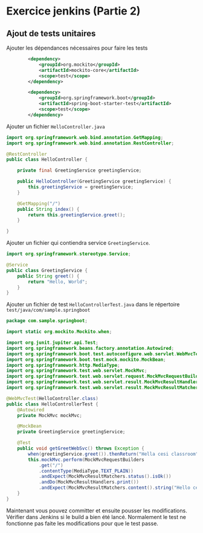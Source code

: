 # Exercice jenkins (Partie 2)
## Ajout de tests unitaires
Ajouter les dépendances nécessaires pour faire les tests
```xml
		<dependency>
  			<groupId>org.mockito</groupId>
  			<artifactId>mockito-core</artifactId>
		  	<scope>test</scope>
		</dependency>

		<dependency>
			<groupId>org.springframework.boot</groupId>
			<artifactId>spring-boot-starter-test</artifactId>
			<scope>test</scope>
		</dependency>
```

Ajouter un fichier ```HelloController.java```
```java
import org.springframework.web.bind.annotation.GetMapping;
import org.springframework.web.bind.annotation.RestController;

@RestController
public class HelloController {

	private final GreetingService greetingService;

	public HelloController(GreetingService greetingService) {
		this.greetingService = greetingService;
	}

	@GetMapping("/")
	public String index() {
		return this.greetingService.greet();
	}

}
```

Ajouter un fichier qui contiendra service ```GreetingService```.
```java
import org.springframework.stereotype.Service;

@Service
public class GreetingService {
    public String greet() {
		return "Hello, World";
	}
}
```

Ajouter un fichier de test ```HelloControllerTest.java```  dans le répertoire ```test/java/com/sample.springboot```
```Java
package com.sample.springboot;

import static org.mockito.Mockito.when;

import org.junit.jupiter.api.Test;
import org.springframework.beans.factory.annotation.Autowired;
import org.springframework.boot.test.autoconfigure.web.servlet.WebMvcTest;
import org.springframework.boot.test.mock.mockito.MockBean;
import org.springframework.http.MediaType;
import org.springframework.test.web.servlet.MockMvc;
import org.springframework.test.web.servlet.request.MockMvcRequestBuilders;
import org.springframework.test.web.servlet.result.MockMvcResultHandlers;
import org.springframework.test.web.servlet.result.MockMvcResultMatchers;

@WebMvcTest(HelloController.class)
public class HelloControllerTest {
    @Autowired
    private MockMvc mockMvc;

    @MockBean
    private GreetingService greetingService;

    @Test
    public void getGreetWebSvc() throws Exception {
        when(greetingService.greet()).thenReturn("Hella cesi classroom");    
        this.mockMvc.perform(MockMvcRequestBuilders
            .get("/")
            .contentType(MediaType.TEXT_PLAIN))
            .andExpect(MockMvcResultMatchers.status().isOk())
            .andDo(MockMvcResultHandlers.print())
            .andExpect(MockMvcResultMatchers.content().string("Hello cesi classroom"));
    }
}

```
Maintenant vous pouvez committer et ensuite pousser les modifications. Vérifier dans Jenkins si le build a bien été lancé. Normalement le test ne fonctionne pas faite les modifications pour que le test passe.

